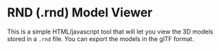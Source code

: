 # RND (.rnd) Model Viewer

This is a simple HTML/javascript tool that will let you view the 3D models stored in a `.rnd` file. You can export the models in the glTF format.

